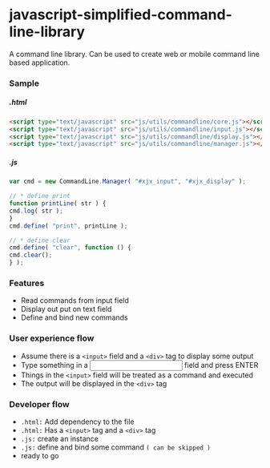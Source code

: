 # javascript-simplified-command-line-library
A command line library. Can be used to create web or mobile command line based application. 

### Sample
##### .html
```html
<script type="text/javascript" src="js/utils/commandline/core.js"></script>
<script type="text/javascript" src="js/utils/commandline/input.js"></script>
<script type="text/javascript" src="js/utils/commandline/display.js"></script>
<script type="text/javascript" src="js/utils/commandline/manager.js"></script>
```

##### .js
```javascript
var cmd = new CommandLine.Manager( "#xjx_input", "#xjx_display" );

// * define print
function printLine( str ) {
cmd.log( str );
}
cmd.define( "print", printLine );

// * define clear
cmd.define( "clear", function () {
cmd.clear();
} );
```

### Features
* Read commands from input field
* Display out put on text field
* Define and bind new commands

### User experience flow
* Assume there is a `<input>` field and a `<div>` tag to display some output
* Type something in a <input> field and press ENTER
* Things in the `<input>` field will be treated as a command and executed
* The output will be displayed in the `<div>` tag

### Developer flow
* `.html:` Add dependency to the file
* `.html:` Has a `<input>` tag and a `<div>` tag
* `.js:` create an instance
* `.js:` define and bind some command `( can be skipped )`
* ready to go
